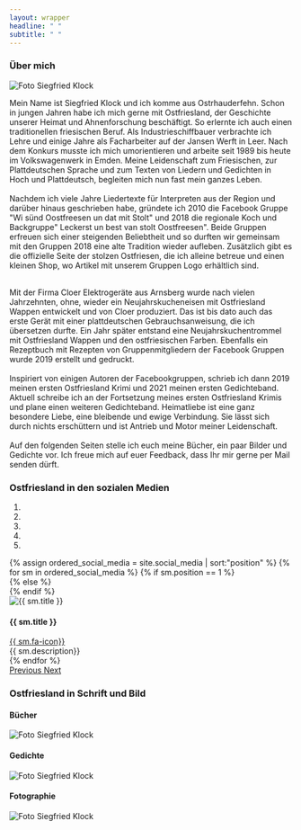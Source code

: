 ```yaml
---
layout: wrapper
headline: " "
subtitle: " "
---
```

<section id="bannerimage">
</section>
<section class="background-black" id ="about">
  <div class="container new-content-block">
    <div class="row justify-content-center">
      <h3> Über mich </h3>
    </div>
    <div class="row vcenter">
      <div class="col-8 col-md-5 col-lg-4 offset-2 offset-md-0 offset-lg-1 image-container-center justify-content-center">
        <img class="mx-auto d-block personal-image" src="{{ site.baseurl }}/assets/images/siegfried_klock_2_remove_bg.png" alt="Foto Siegfried Klock">
      </div>
      <div class="col-8 col-md-7 col-lg-6 offset-2 offset-md-0">
        <p>
          Mein Name ist Siegfried Klock und ich komme aus Ostrhauderfehn. Schon in jungen Jahren habe ich mich gerne mit Ostfriesland, der Geschichte unserer Heimat und Ahnenforschung beschäftigt. So erlernte ich auch einen traditionellen friesischen Beruf. Als Industrieschiffbauer verbrachte ich Lehre und einige Jahre als Facharbeiter auf der Jansen Werft in Leer. Nach dem Konkurs musste ich mich umorientieren und arbeite seit 1989 bis heute im Volkswagenwerk in Emden.
          Meine Leidenschaft zum Friesischen, zur Plattdeutschen Sprache und zum Texten von Liedern und Gedichten in Hoch und Plattdeutsch, begleiten mich nun fast mein ganzes Leben.<br><br>
          Nachdem ich viele Jahre Liedertexte für Interpreten aus der Region und darüber hinaus geschrieben habe, gründete ich 2010 die Facebook Gruppe
          "Wi sünd Oostfreesen un dat mit Stolt" und 2018 die regionale Koch und Backgruppe" Leckerst un best van stolt Oostfreesen".
          Beide Gruppen erfreuen sich einer steigenden Beliebtheit und so durften wir gemeinsam mit den Gruppen 2018 eine alte Tradition wieder aufleben. Zusätzlich gibt es die offizielle Seite der stolzen Ostfriesen, die ich alleine betreue und einen kleinen Shop, wo Artikel mit unserem Gruppen Logo erhältlich sind.<br><br>
        </p>
      </div>
    </div>
    <div class="row vcenter justify-content-center">
      <div class="col-8">
        <p>
          Mit der Firma Cloer Elektrogeräte aus Arnsberg wurde nach vielen Jahrzehnten, ohne,  wieder ein Neujahrskucheneisen mit Ostfriesland Wappen entwickelt und von Cloer produziert. Das ist bis dato auch das erste Gerät mit einer plattdeutschen Gebrauchsanweisung, die ich übersetzen durfte.
          Ein Jahr später entstand eine Neujahrskuchentrommel mit Ostfriesland Wappen und den ostfriesischen Farben. Ebenfalls ein Rezeptbuch mit Rezepten von Gruppenmitgliedern der Facebook Gruppen wurde 2019 erstellt und gedruckt.<br><br>
          Inspiriert von einigen Autoren der Facebookgruppen, schrieb ich dann 2019 meinen ersten Ostfriesland Krimi und 2021 meinen ersten Gedichteband.
          Aktuell schreibe ich an der Fortsetzung meines ersten Ostfriesland Krimis und plane einen weiteren Gedichteband.
          Heimatliebe ist eine ganz besondere Liebe, eine bleibende und ewige Verbindung. Sie lässt sich durch nichts erschüttern und ist Antrieb und Motor meiner Leidenschaft.<br><br>
          Auf den folgenden Seiten stelle ich euch meine Bücher, ein paar Bilder und Gedichte vor. Ich freue mich auf euer Feedback, dass Ihr mir gerne per Mail senden dürft.
        </p>
      </div>
    </div>
    
  </div>
</section>



<section class="background-red" id ="groups">
  <div class="container new-content-block">
    <div class="row justify-content-center pb-5">
      <h3> Ostfriesland in den sozialen Medien </h3>
    </div>
    <div class="row">
      <div class="col-12 col-lg-10 offset-lg-1">
        <div id="carouselExampleIndicators" class="carousel slide" data-ride="carousel">
          <ol class="carousel-indicators">
            <li data-target="#carouselExampleIndicators" data-slide-to="0" class="active"></li>
            <li data-target="#carouselExampleIndicators" data-slide-to="1"></li>
            <li data-target="#carouselExampleIndicators" data-slide-to="2"></li>
            <li data-target="#carouselExampleIndicators" data-slide-to="3"></li>
            <li data-target="#carouselExampleIndicators" data-slide-to="4"></li>
          </ol>
          <div class="carousel-inner">
            {% assign ordered_social_media = site.social_media | sort:"position" %}
            {% for sm in ordered_social_media %}
              {% if sm.position == 1 %}
              <div class="carousel-item active">
              {% else %}
              <div class="carousel-item">
              {% endif %}
                <div class="row vcenter text-center">
                  <div class="col-lg-12 col-xl-5 carousel-container">
                    <div class="container-md mb-3">
                      <img class="sm-image img-responsive center-block" src="{{ site.baseurl }}/assets/images/{{ sm.image }}" alt="{{ sm.title }}">
                    </div>
                  </div>
                  <div class="col-lg-12 col-xl-7">
                    <div class="text-container">
                      <h4>  {{ sm.title }} 
                      </h4>
                    <div class="pb-2">
                      <a href="{{ sm.link }}"> {{ sm.fa-icon}} </a>
                    </div>
                    </div>
                    <div class="container-md standard-text">
                      {{ sm.description}}
                    </div>
                  </div>
                </div>
              </div>
            {% endfor %}
          </div>
          <a class="carousel-control-prev" href="#carouselExampleIndicators" role="button" data-slide="prev">
            <span class="carousel-control-prev-icon" aria-hidden="true"></span>
            <span class="sr-only">Previous</span>
          </a>
          <a class="carousel-control-next" href="#carouselExampleIndicators" role="button" data-slide="next">
            <span class="carousel-control-next-icon" aria-hidden="true"></span>
            <span class="sr-only">Next</span>
          </a>
        </div>
      </div>
    </div>
  </div>
</section>

<section class="background-blue" id ="author">
  <div class="container new-content-block">
    <div class="row d-flex justify-content-center pb-3">
      <div class="col-12 col-md-10 col-lg-8">
        <h3 class="mb-4"> Ostfriesland in Schrift und Bild </h3>
        <!-- <p class="text-center">
            Lorem ipsum dolor sit amet, consectetur adipiscing elit. Pellentesque diam neque, suscipit sit amet accumsan non, tempus nec dui. Mauris metus est, tempor sed sem sed, posuere dictum arcu. Praesent cursus eros quis placerat facilisis. Phasellus lobortis eget libero nec aliquet. Fusce dolor ex, rutrum eu diam a, venenatis rhoncus purus. Maecenas pretium orci id dolor dignissim, nec imperdiet libero ultricies. Nullam ornare iaculis cursus. Duis in tortor porta odio hendrerit tristique. Donec non arcu magna. Duis ac scelerisque mi, at malesuada diam. Nam tempus efficitur tellus sit amet bibendum.
        </p> -->
      </div>
    </div>
    <div class="row d-flex justify-content-center">
      <div class="col-sm-12 col-md-4 col-lg-3 align-middle justify-content-center mb-4">
        <div class="hover-image" style="cursor: pointer;" onclick="window.location='{{ site.baseurl }}/books';">  
          <h4 class="row justify-content-center">
            Bücher
          </h4>
          <img class="mx-auto d-block personal-image" src="{{ site.baseurl }}/assets/images/buecher.jpg" alt="Foto Siegfried Klock">
        </div>
      </div>
      <div class="col-sm-12 col-md-4 col-lg-3 align-middle justify-content-center mb-4">
        <div class="hover-image" style="cursor: pointer;" onclick="window.location='{{ site.baseurl }}/poems';"> 
          <h4 class="row justify-content-center">
            Gedichte
          </h4>
          <img class="mx-auto d-block personal-image" src="{{ site.baseurl }}/assets/images/siegfried_klock.jpg" alt="Foto Siegfried Klock">
        </div>
      </div>
      <div class="col-sm-12 col-md-4 col-lg-3 align-middle justify-content-center mb-4">
        <div class="hover-image" style="cursor: pointer;" onclick="window.location='{{ site.baseurl }}/gallery';"> 
          <h4 class="row justify-content-center">
            Fotographie
          </h4>
          <img class="mx-auto d-block personal-image" src="{{ site.baseurl }}/assets/images/title_image_fotographie.jpg" alt="Foto Siegfried Klock">
        </div>
      </div>
    </div>
  </div>
</section>


